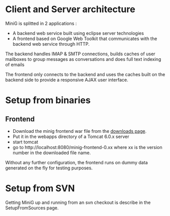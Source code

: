 # Client and Server architecture #

MiniG is splitted in 2 applications :
  * A backend web service built using eclipse server technologies
  * A frontend based on Google Web Toolkit that communicates with the backend web service through HTTP.

The backend handles IMAP & SMTP connections, builds caches of user mailboxes to group messages as conversations and does full text indexing of emails

The frontend only connects to the backend and uses the caches built on the backend side to provide a responsive AJAX user interface.

# Setup from binaries #

## Frontend ##

  * Download the minig frontend war file from the [downloads page](http://code.google.com/p/minig/downloads/list).
  * Put it in the webapps directory of a Tomcat 6.0.x server
  * start tomcat
  * go to http://localhost:8080/minig-frontend-0.xx where xx is the version number in the downloaded file name.

Without any further configuration, the frontend runs on dummy data generated on the fly for testing purposes.

# Setup from SVN #

Getting MiniG up and running from an svn checkout is describe in the SetupFromSources page.